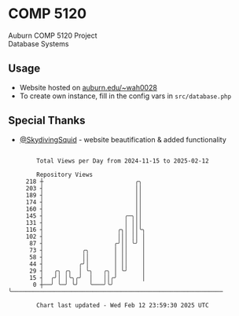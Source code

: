 # COMP 5120
Auburn COMP 5120 Project  
Database Systems

## Usage
- Website hosted on [auburn.edu/~wah0028](https://webhome.auburn.edu/~wah0028/)
- To create own instance, fill in the config vars in `src/database.php`

## Special Thanks
- [@SkydivingSquid](https://github.com/SkydivingSquid) - website beautification & added functionality

```

        Total Views per Day from 2024-11-15 to 2025-02-12

        Repository Views
     218 ┼                          ╭╮
     203 ┤                          ││
     189 ┤                          ││
     174 ┤                          ││
     160 ┤                          ││
     145 ┤                       ╭─╮││
     131 ┤                       │ │││
     116 ┤                     ╭╮│ ││╰╮
     102 ┤                     │││ ││ │
      87 ┤                    ╭╯││ ╰╯ │
      73 ┤           ╭╮       │ ││    │
      58 ┤           ││       │ ││    │
      44 ┤          ╭╯│       │ ││    │
      29 ┤   ╭╮ ╭╮  │ ╰╮   ╭╮ │ ╰╯    │
      15 ┤  ╭╯│ │╰╮╭╯  │   ││╭╯       │
       0 ┼──╯ ╰─╯ ╰╯   ╰───╯╰╯        ╰────────────────────────────────────────────────────────────

        Chart last updated - Wed Feb 12 23:59:30 2025 UTC
        
```
